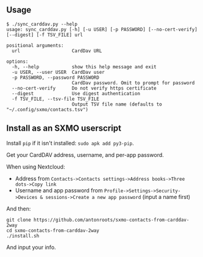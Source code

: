 ## Usage

```commandline
$ ./sync_carddav.py --help
usage: sync_carddav.py [-h] [-u USER] [-p PASSWORD] [--no-cert-verify] [--digest] [-f TSV_FILE] url

positional arguments:
  url                   CardDav URL

options:
  -h, --help            show this help message and exit
  -u USER, --user USER  CardDav user
  -p PASSWORD, --password PASSWORD
                        CardDav password. Omit to prompt for password
  --no-cert-verify      Do not verify https certificate
  --digest              Use digest authentication
  -f TSV_FILE, --tsv-file TSV_FILE
                        Output TSV file name (defaults to "~/.config/sxmo/contacts.tsv")
```

## Install as an SXMO userscript

Install `pip` if it isn't installed: `sudo apk add py3-pip`.

Get your CardDAV address, username, and per-app password.

When using Nextcloud:

- Address from `Contacts->Contacts settings->Address books->Three dots->Copy link`
- Username and app password from `Profile->Settings->Security->Devices & sessions->Create a new app password` (input a name first)

And then:

```commandline
git clone https://github.com/antonroots/sxmo-contacts-from-carddav-2way
cd sxmo-contacts-from-carddav-2way
./install.sh
```

And input your info.
